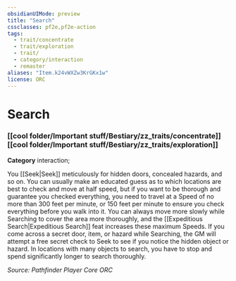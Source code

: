```yaml
---
obsidianUIMode: preview
title: "Search"
cssclasses: pf2e,pf2e-action
tags:
  - trait/concentrate
  - trait/exploration
  - trait/
  - category/interaction
  - remaster
aliases: "Item.k24vWXZw3KrGKx1w"
license: ORC
---
```

# Search

### [[cool folder/Important stuff/Bestiary/zz_traits/concentrate]][[cool folder/Important stuff/Bestiary/zz_traits/exploration]]

**Category** interaction; 




You [[Seek|Seek]] meticulously for hidden doors, concealed hazards, and so on. You can usually make an educated guess as to which locations are best to check and move at half speed, but if you want to be thorough and guarantee you checked everything, you need to travel at a Speed of no more than 300 feet per minute, or 150 feet per minute to ensure you check everything before you walk into it. You can always move more slowly while Searching to cover the area more thoroughly, and the [[Expeditious Search|Expeditious Search]] feat increases these maximum Speeds. If you come across a secret door, item, or hazard while Searching, the GM will attempt a free secret check to Seek to see if you notice the hidden object or hazard. In locations with many objects to search, you have to stop and spend significantly longer to search thoroughly.

*Source: Pathfinder Player Core*
*ORC*